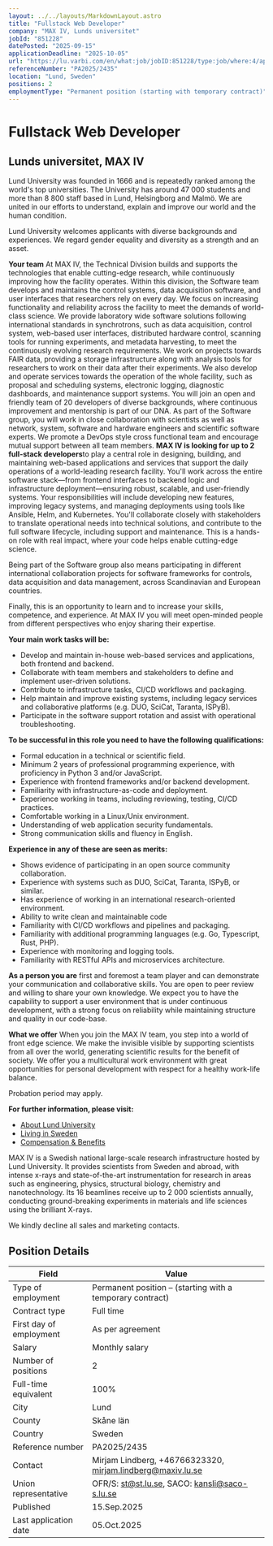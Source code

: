 ```yaml
---
layout: ../../layouts/MarkdownLayout.astro
title: "Fullstack Web Developer"
company: "MAX IV, Lunds universitet"
jobId: "851228"
datePosted: "2025-09-15"
applicationDeadline: "2025-10-05"
url: "https://lu.varbi.com/en/what:job/jobID:851228/type:job/where:4/apply:1/"
referenceNumber: "PA2025/2435"
location: "Lund, Sweden"
positions: 2
employmentType: "Permanent position (starting with temporary contract)"
---
```


# Fullstack Web Developer

## Lunds universitet, MAX IV

Lund University was founded in 1666 and is repeatedly ranked among the world's top universities. The University has around 47 000 students and more than 8 800 staff based in Lund, Helsingborg and Malmö. We are united in our efforts to understand, explain and improve our world and the human condition.

Lund University welcomes applicants with diverse backgrounds and experiences. We regard gender equality and diversity as a strength and an asset.

**Your team** At MAX IV, the Technical Division builds and supports the technologies that enable cutting-edge research, while continuously improving how the facility operates. Within this division, the Software team develops and maintains the control systems, data acquisition software, and user interfaces that researchers rely on every day. We focus on increasing functionality and reliability across the facility to meet the demands of world-class science. We provide laboratory wide software solutions following international standards in synchrotrons, such as data acquisition, control system, web-based user interfaces, distributed hardware control, scanning tools for running experiments, and metadata harvesting, to meet the continuously evolving research requirements. We work on projects towards FAIR data, providing a storage infrastructure along with analysis tools for researchers to work on their data after their experiments. We also develop and operate services towards the operation of the whole facility, such as proposal and scheduling systems, electronic logging, diagnostic dashboards, and maintenance support systems. You will join an open and friendly team of 20 developers of diverse backgrounds, where continuous improvement and mentorship is part of our DNA. As part of the Software group, you will work in close collaboration with scientists as well as network, system, software and hardware engineers and scientific software experts. We promote a DevOps style cross functional team and encourage mutual support between all team members. **MAX IV is looking for** **up to 2 full-stack developers**to play a central role in designing, building, and maintaining web-based applications and services that support the daily operations of a world-leading research facility. You'll work across the entire software stack—from frontend interfaces to backend logic and infrastructure deployment—ensuring robust, scalable, and user-friendly systems. Your responsibilities will include developing new features, improving legacy systems, and managing deployments using tools like Ansible, Helm, and Kubernetes. You'll collaborate closely with stakeholders to translate operational needs into technical solutions, and contribute to the full software lifecycle, including support and maintenance. This is a hands-on role with real impact, where your code helps enable cutting-edge science.

Being part of the Software group also means participating in different international collaboration projects for software frameworks for controls, data acquisition and data management, across Scandinavian and European countries.

Finally, this is an opportunity to learn and to increase your skills, competence, and experience. At MAX IV you will meet open-minded people from different perspectives who enjoy sharing their expertise.

**Your main work tasks will be:**

- Develop and maintain in-house web-based services and applications, both frontend and backend.
- Collaborate with team members and stakeholders to define and implement user-driven solutions.
- Contribute to infrastructure tasks, CI/CD workflows and packaging.
- Help maintain and improve existing systems, including legacy services and collaborative platforms (e.g. DUO, SciCat, Taranta, ISPyB).
- Participate in the software support rotation and assist with operational troubleshooting.

**To be successful in this role you need to have the following qualifications:**

- Formal education in a technical or scientific field.
- Minimum 2 years of professional programming experience, with proficiency in Python 3 and/or JavaScript.
- Experience with frontend frameworks and/or backend development.
- Familiarity with infrastructure-as-code and deployment.
- Experience working in teams, including reviewing, testing, CI/CD practices.
- Comfortable working in a Linux/Unix environment.
- Understanding of web application security fundamentals.
- Strong communication skills and fluency in English.

**Experience in any of these are seen as merits:**

- Shows evidence of participating in an open source community collaboration.
- Experience with systems such as DUO, SciCat, Taranta, ISPyB, or similar.
- Has experience of working in an international research-oriented environment.
- Ability to write clean and maintainable code
- Familiarity with CI/CD workflows and pipelines and packaging.
- Familiarity with additional programming languages (e.g. Go, Typescript, Rust, PHP).
- Experience with monitoring and logging tools.
- Familiarity with RESTful APIs and microservices architecture.

**As a person you are** first and foremost a team player and can demonstrate your communication and collaborative skills. You are open to peer review and willing to share your own knowledge. We expect you to have the capability to support a user environment that is under continuous development, with a strong focus on reliability while maintaining structure and quality in our code-base.

**What we offer** When you join the MAX IV team, you step into a world of front edge science. We make the invisible visible by supporting scientists from all over the world, generating scientific results for the benefit of society. We offer you a multicultural work environment with great opportunities for personal development with respect for a healthy work-life balance.

Probation period may apply.

**For further information, please visit:**
- [About Lund University](https://www.lunduniversity.lu.se/about-lund-university/work-lund-university)
- [Living in Sweden](https://www.sweden.se/)
- [Compensation & Benefits](https://www.maxiv.lu.se/about-us/careers/compensation-benefits/)

MAX IV is a Swedish national large-scale research infrastructure hosted by Lund University. It provides scientists from Sweden and abroad, with intense x-rays and state-of-the-art instrumentation for research in areas such as engineering, physics, structural biology, chemistry and nanotechnology. Its 16 beamlines receive up to 2 000 scientists annually, conducting ground-breaking experiments in materials and life sciences using the brilliant X-rays.

We kindly decline all sales and marketing contacts.

## Position Details

| Field | Value |
| --- | --- |
| Type of employment | Permanent position – (starting with a temporary contract) |
| Contract type | Full time |
| First day of employment | As per agreement |
| Salary | Monthly salary |
| Number of positions | 2 |
| Full-time equivalent | 100% |
| City | Lund |
| County | Skåne län |
| Country | Sweden |
| Reference number | PA2025/2435 |
| Contact | Mirjam Lindberg, +46766323320, mirjam.lindberg@maxiv.lu.se |
| Union representative | OFR/S: st@st.lu.se, SACO: kansli@saco-s.lu.se |
| Published | 15.Sep.2025 |
| Last application date | 05.Oct.2025 |
